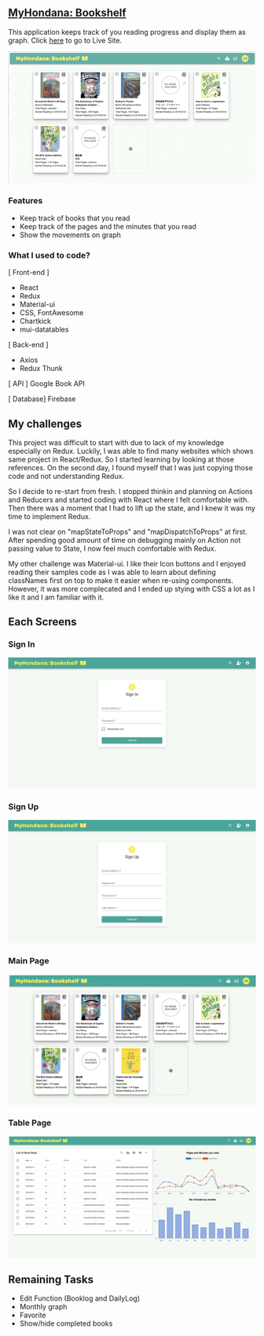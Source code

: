 ## <a href="https://myhondana.firebaseapp.com/">MyHondana: Bookshelf</a>

This application keeps track of you reading progress and display them as graph.
Click <a href="https://myhondana.firebaseapp.com/">here</a> to go to Live Site.

<img src = "screenshot/hondana.gif">

### Features

- Keep track of books that you read
- Keep track of the pages and the minutes that you read
- Show the movements on graph

### What I used to code?

[ Front-end ]

- React
- Redux
- Material-ui
- CSS, FontAwesome
- Chartkick
- mui-datatables

[ Back-end ]

- Axios
- Redux Thunk

[ API ]
Google Book API

[ Database]
Firebase

## My challenges

This project was difficult to start with due to lack of my knowledge especially on Redux. Luckily, I was able to find many websites which shows same project in React/Redux. So I started learning by looking at those references. On the second day, I found myself that I was just copying those code and not understanding Redux.

So I decide to re-start from fresh. I stopped thinkin and planning on Actions and Reducers and started coding with React where I felt comfortable with. Then there was a moment that I had to lift up the state, and I knew it was my time to implement Redux.

I was not clear on "mapStateToProps" and "mapDispatchToProps" at first. After spending good amount of time on debugging mainly on Action not passing value to State, I now feel much comfortable with Redux.

My other challenge was Material-ui. I like their Icon buttons and I enjoyed reading their samples code as I was able to learn about defining classNames first on top to make it easier when re-using components. However, it was more complecated and I ended up stying with CSS a lot as I like it and I am familiar with it.

## Each Screens
<h3> Sign In</h3>
<img src = "screenshot/signin.png">

<h3> Sign Up</h3>
<img src = "screenshot/signup.png">

<h3> Main Page</h3>
<img src = "screenshot/main.png">

<h3> Table Page</h3>
<img src = "screenshot/graph.png">

## Remaining Tasks

- Edit Function (Booklog and DailyLog)
- Monthly graph
- Favorite
- Show/hide completed books
